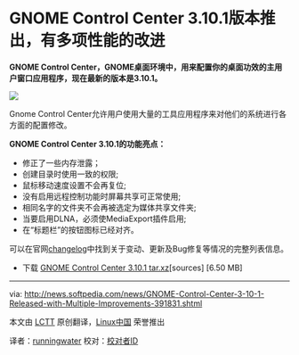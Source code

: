 GNOME Control Center 3.10.1版本推出，有多项性能的改进
================================================================================
**GNOME Control Center，GNOME桌面环境中，用来配置你的桌面功效的主用户窗口应用程序，现在最新的版本是3.10.1。**

![](http://i1-news.softpedia-static.com/images/news2/GNOME-Control-Center-3-10-1-Released-with-Multiple-Improvements-391831-2.png)

Gnome Control Center允许用户使用大量的工具应用程序来对他们的系统进行各方面的配置修改。

**GNOME Control Center 3.10.1的功能亮点：**

- 修正了一些内存泄露；
- 创建目录时使用一致的权限;
- 鼠标移动速度设置不会再复位;
- 没有启用远程控制功能时屏幕共享可正常使用;
- 相同名字的文件夹不会再被选定为媒体共享文件夹;
- 当要启用DLNA，必须使MediaExport插件启用;
- 在“标题栏”的按钮图标已经对齐。

可以在官网[changelog][1]中找到关于变动、更新及Bug修复等情况的完整列表信息。

- 下载 [GNOME Control Center 3.10.1 tar.xz][2][sources] [6.50 MB]

--------------------------------------------------------------------------------

via: http://news.softpedia.com/news/GNOME-Control-Center-3-10-1-Released-with-Multiple-Improvements-391831.shtml

本文由 [LCTT](https://github.com/LCTT/TranslateProject) 原创翻译，[Linux中国](http://linux.cn/) 荣誉推出

译者：[runningwater](https://github.com/runningwater) 校对：[校对者ID](https://github.com/校对者ID)

[1]:http://ftp.acc.umu.se/pub/GNOME/sources/gnome-control-center/3.10/gnome-control-center-3.10.1.news
[2]:http://ftp.acc.umu.se/pub/GNOME/sources/gnome-control-center/3.10/gnome-control-center-3.10.1.tar.xz 
